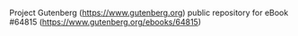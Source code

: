 Project Gutenberg (https://www.gutenberg.org) public repository for eBook #64815 (https://www.gutenberg.org/ebooks/64815)
